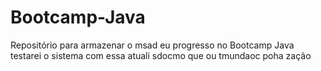 # Bootcamp-Java

Repositório para armazenar o msad eu progresso no Bootcamp Java
testarei o sistema com essa atuali
sdocmo que ou tmundaoc poha
zação
